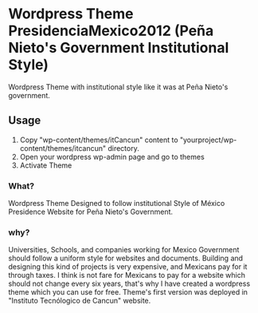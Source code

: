 # Wordpress Theme PresidenciaMexico2012 (Peña Nieto's Government Institutional Style)
Wordpress Theme with institutional style like it was at Peña Nieto's government.

## Usage
1. Copy "wp-content/themes/itCancun" content to "yourproject/wp-content/themes/itcancun" directory.
2. Open your wordpress wp-admin page and go to themes
3. Activate Theme

### What?
Wordpress Theme Designed to follow institutional Style of México Presidence Website for Peña Nieto's Government.

### why?
Universities, Schools, and  companies working for Mexico Government should follow a uniform style for websites and documents. 
Building and designing this kind of projects is very expensive, and Mexicans pay for it through taxes. I think is not fare for Mexicans to pay for a website which should not change every six years, that's why I have created a wordpress theme which you can use for free. Theme's first version was deployed in "Instituto Tecnólogico de Cancun" website.
